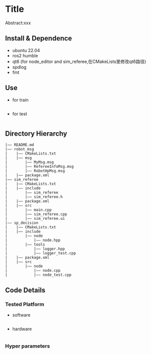 Title
===
Abstract:xxx

## Install & Dependence
- ubuntu 22.04
- ros2 humble
- qt6 (for node_editor and sim_referee,在CMakeLists里修改qt6路径)
- spdlog
- fmt 

## Use
- for train
  ```
  
  ```
- for test
  ```
  
  ```

## Directory Hierarchy
```
|—— README.md
|—— robot_msg
|    |—— CMakeLists.txt
|    |—— msg
|        |—— MyMsg.msg
|        |—— RefereeInfoMsg.msg
|        |—— RobotHpMsg.msg
|    |—— package.xml
|—— sim_referee
|    |—— CMakeLists.txt
|    |—— include
|        |—— sim_referee
|        |—— sim_referee.h
|    |—— package.xml
|    |—— src
|        |—— main.cpp
|        |—— sim_referee.cpp
|        |—— sim_referee.ui
|—— sp_decision
|    |—— CMakeLists.txt
|    |—— include
|        |—— node
|            |—— node.hpp
|        |—— tools
|            |—— logger.hpp
|            |—— logger_test.cpp
|    |—— package.xml
|    |—— src
|        |—— node
|            |—— node.cpp
|            |—— node_test.cpp
```
## Code Details
### Tested Platform
- software
  ```
  
  ```
- hardware
  ```
  
  ```
### Hyper parameters
```
```

  

